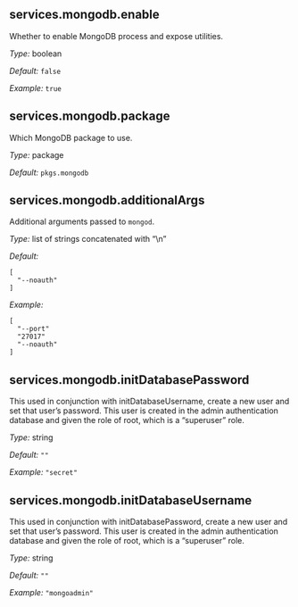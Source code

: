 [comment]: # (Do not edit this file as it is autogenerated. Go to docs/individual-docs if you want to make edits.)


[comment]: # (Please add your documentation on top of this line)

## services\.mongodb\.enable



Whether to enable MongoDB process and expose utilities\.



*Type:*
boolean



*Default:*
` false `



*Example:*
` true `



## services\.mongodb\.package



Which MongoDB package to use\.



*Type:*
package



*Default:*
` pkgs.mongodb `



## services\.mongodb\.additionalArgs

Additional arguments passed to ` mongod `\.



*Type:*
list of strings concatenated with “\\n”



*Default:*

```
[
  "--noauth"
]
```



*Example:*

```
[
  "--port"
  "27017"
  "--noauth"
]
```



## services\.mongodb\.initDatabasePassword



This used in conjunction with initDatabaseUsername, create a new user and set that user’s password\. This user is created in the admin authentication database and given the role of root, which is a “superuser” role\.



*Type:*
string



*Default:*
` "" `



*Example:*
` "secret" `



## services\.mongodb\.initDatabaseUsername



This used in conjunction with initDatabasePassword, create a new user and set that user’s password\. This user is created in the admin authentication database and given the role of root, which is a “superuser” role\.



*Type:*
string



*Default:*
` "" `



*Example:*
` "mongoadmin" `
